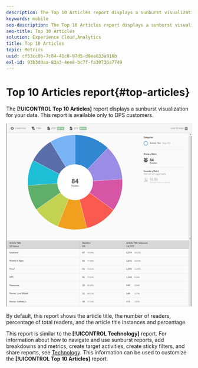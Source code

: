 ```yaml
---
description: The Top 10 Articles report displays a sunburst visualization for your data. This report is available only to Digital Publishing Suites (DPS) customers.
keywords: mobile
seo-description: The Top 10 Articles report displays a sunburst visualization for your data. This report is available only to Digital Publishing Suites (DPS) customers.
seo-title: Top 10 Articles
solution: Experience Cloud,Analytics
title: Top 10 Articles
topic: Metrics
uuid: cf53cc0b-7c84-41c8-97d5-d9ee833a916b
exl-id: 93b3d0aa-83a3-4ee8-bc7f-fa30736a7749
---
```

# Top 10 Articles report{#top-articles}

The **[!UICONTROL Top 10 Articles]** report displays a sunburst visualization for your data. This report is available only to DPS customers.

 ![](assets/dps_top_10.png)

By default, this report shows the article title, the number of readers, percentage of total readers, and the article title instances and percentage.

This report is similar to the **[!UICONTROL Technology]** report. For information about how to navigate and use sunburst reports, add breakdowns and metrics, create target activities, create sticky filters, and share reports, see [Technology](/help/using/usage/reports-technology.md). This information can be used to customize the **[!UICONTROL Top 10 Articles]** report.
